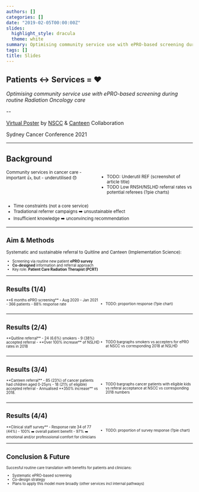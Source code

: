 ```yaml
---
authors: []
categories: []
date: "2019-02-05T00:00:00Z"
slides:
  highlight_style: dracula
  theme: white
summary: Optimising community service use with ePRO-based screening during routine Radiation Oncology care
tags: []
title: Slides
---
```


<link rel="stylesheet" href="reveal_custom.css">

## Patients ↔ Services  = ❤️

_Optimising community service use with ePRO-based screening during routine Radiation Oncology care_

--

[Virtual Poster]() by [NSCC]() & [Canteen]() Collaboration  

Sydney Cancer Conference 2021


---

## Background

<style>
.smaller-font{
  font-size:smaller;
  text-align:left;
}

.left-align-text{
  text-align:left;
}

.container{
    display: flex;
    
}
.col{
    flex: 1;
}
.spacer-top{
  margin-top:1em;
}

.spacer-bottom{
  margin-bottom:1em;
}

</style>

<div class="container smaller-font">

<div class="col" data-markdown>
Community services in cancer care
- important 👍, but
- underutilised 😞

</div>

<div class="col r-stack">
<ul>  
<li class="fragment pointy">TODO: Underutil REF (screenshot of article title) </li>  
<li class="fragment pointy">TODO Low RNSH/NSLHD referral rates vs potential referees (?pie charts) </li>  
</ul>  
</div>

</div>

<div class="fragment smaller-font spacer-top">

- Time constraints (not a core service)
- Tradiational referrer campaigns ➡️ unsustainable effect
- Insufficient knowledge ➡️ unconvincing recommendation
 
<div> 

---

## Aim & Methods

<div class="left-align-text">

Systematic and sustainable referral to Quitline and Canteen (Implementation Science):

</div>

<div class="smaller-font"> 

- Screening via routine new patient **ePRO survey**
- **Co-designed** information and referral approach
- Key role: **Patient Care Radiation Therapist (PCRT)**

</div>

---

## Results (1/4)

<div class="container smaller-font spacer-bottom">

<div class="col" data-markdown>
**6 months ePRO screening**
- Aug 2020 - Jan 2021
- 366 patients 
- 88% response rate

</div>

<div class="col">
<ul>  
<li class="fragment pointy">TODO: proportion response (?pie chart) </li>  
</ul>  
</div>

</div>

---

## Results (2/4)

<div class="container smaller-font spacer-bottom">

<div class="col" data-markdown>
**Quitline referral**
- 24 (6.6%) smokers
- 9 (38%) accepted referral
- **Over 100% increase** of NSLHD rates in 2018

</div>

<div class="col">
<ul>  
<li class="fragment pointy">TODO bargraphs smokers vs accepters for ePRO at NSCC vs corresponding 2018 at NSLHD </li>  
</ul>  
</div>

</div>

---

## Results (3/4)

<div class="container smaller-font">

<div class="col" data-markdown>
**Canteen referral**
- 85 (23%) of cancer patients had children aged 0-25yrs
- 18 (21% of eligible) accepted referral
- Annualised **350% increase** vs 2018.

</div>

<div class="col">

<ul>  
<li class="fragment pointy">TODO bargraphs cancer patients with eligible kids vs referal acceptance at NSCC vs corresponding 2018 numbers </li>  
</ul>  
 
</div> 

</div>

---

## Results (4/4)

<div class="container smaller-font">

<div class="col" data-markdown>
**Clinical staff survey**
- Response rate 34 of 77 (44%)
- 100% ➡️ overall patient benefit
- 97% ➡️ emotional and/or professoional comfort for clinicians

</div>

<div class="col">

<ul>  
<li class="fragment pointy">TODO: proportion of survey response (?pie chart) </li>  
</ul> 
 
</div> 

</div>


---

## Conclusion & Future

<div class="smaller-font">

Succesful routine care translation with benefits for patients and clinicians:
- Systematic ePRO-based screening
- Co-design strategy
- Plans to apply this model more broadly (other services incl internal pathways)

</div>
